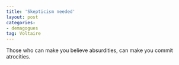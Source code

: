 ```yaml
---
title: 'Skepticism needed'
layout: post
categories:
- demagogues
tag: Voltaire
---
```


Those who can make you believe absurdities, can make you commit atrocities.